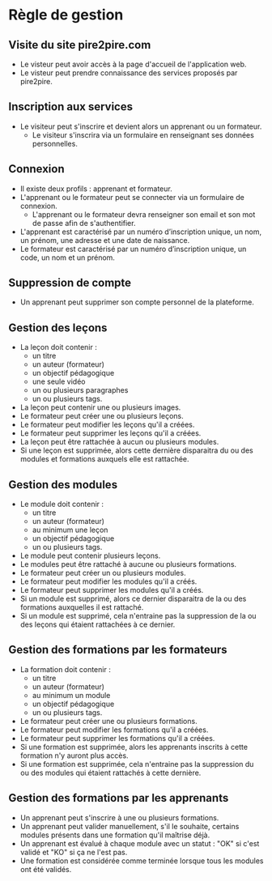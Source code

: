 # Règle de gestion

## Visite du site pire2pire.com

- Le visteur peut avoir accès à la page d'accueil de l'application web.
- Le visteur peut prendre connaissance des services proposés par pire2pire.

## Inscription aux services

- Le visiteur peut s'inscrire et devient alors un apprenant ou un formateur.
    - Le visiteur s'inscrira via un formulaire en renseignant ses données personnelles.

## Connexion

- Il existe deux profils : apprenant et formateur.
- L'apprenant ou le formateur peut se connecter via un formulaire de connexion.
    - L'apprenant ou le formateur devra renseigner son email et son mot de passe afin de s'authentifier.
- L'apprenant est caractérisé par un numéro d’inscription unique, un nom, un prénom, une adresse et une date de naissance.
- Le formateur est caractérisé par un numéro d’inscription unique, un code, un nom et un prénom.

## Suppression de compte 

- Un apprenant peut supprimer son compte personnel de la plateforme.

## Gestion des leçons

- La leçon doit contenir :
    - un titre
    - un auteur (formateur)
    - un objectif pédagogique
    - une seule vidéo
    - un ou plusieurs paragraphes
    - un ou plusieurs tags.
- La leçon peut contenir une ou plusieurs images.    
- Le formateur peut créer une ou plusieurs leçons.
- Le formateur peut modifier les leçons qu'il a créées.
- Le formateur peut supprimer les leçons qu'il a créées.
- La leçon peut être rattachée à aucun ou plusieurs modules.
- Si une leçon est supprimée, alors cette dernière disparaitra du ou des modules et formations auxquels elle est rattachée.

## Gestion des modules 

- Le module doit contenir : 
    - un titre
    - un auteur (formateur)
    - au minimum une leçon
    - un objectif pédagogique
    - un ou plusieurs tags.
- Le module peut contenir plusieurs leçons.
- Le modules peut être rattaché à aucune ou plusieurs formations.
- Le formateur peut créer un ou plusieurs modules.
- Le formateur peut modifier les modules qu'il a créés.
- Le formateur peut supprimer les modules qu'il a créés.
- Si un module est supprimé, alors ce dernier disparaitra de la ou des formations auxquelles il est rattaché.
- Si un module est supprimé, cela n'entraine pas la suppression de la ou des leçons qui étaient rattachées à ce dernier.

## Gestion des formations par les formateurs

- La formation doit contenir : 
    - un titre
    - un auteur (formateur)
    - au minimum un module
    - un objectif pédagogique
    - un ou plusieurs tags.
- Le formateur peut créer une ou plusieurs formations.
- Le formateur peut modifier les formations qu'il a créées.
- Le formateur peut supprimer les formations qu'il a créées.
- Si une formation est supprimée, alors les apprenants inscrits à cette formation n'y auront plus accès.
- Si une formation est supprimée, cela n'entraine pas la suppression du ou des modules qui étaient rattachés à cette dernière.

## Gestion des formations par les apprenants 

- Un apprenant peut s'inscrire à une ou plusieurs formations.
- Un apprenant peut valider manuellement, s'il le souhaite, certains modules présents dans une formation qu'il maîtrise déjà.
- Un apprenant est évalué à chaque module avec un statut : "OK" si c'est validé et "KO" si ça ne l'est pas. 
- Une formation est considérée comme terminée lorsque tous les modules ont été validés.